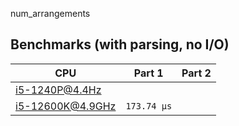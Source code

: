 num_arrangements

## Benchmarks (with parsing, no I/O)

| CPU              | Part 1      | Part 2 |
| ---------------- | ----------- | ------ |
| i5-1240P@4.4Hz   |             |        |
| i5-12600K@4.9GHz | `173.74 µs` |        |
